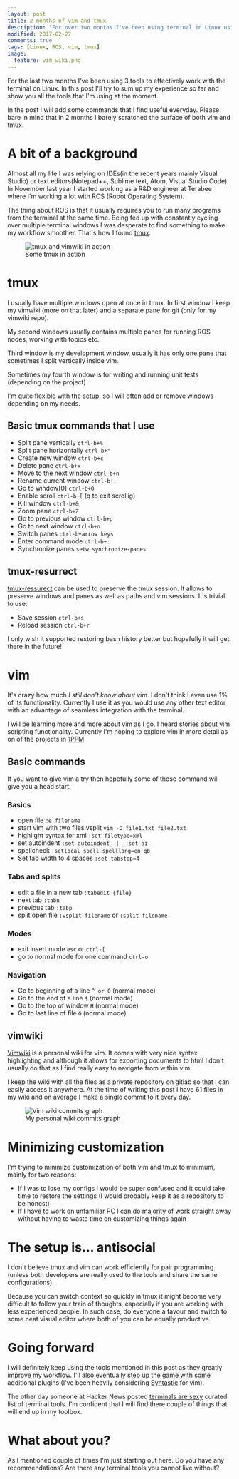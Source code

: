 ```yaml
---
layout: post
title: 2 months of vim and tmux
description: "For over two months I've been using terminal in Linux using tmux, vim and vimwiki. I'm converted now and I'm not going back to 'normal' editors. Unless..."
modified: 2017-02-27
comments: true
tags: [Linux, ROS, vim, tmux]
image:
  feature: vim_wiki.png
---
```


For the last two months I've been using 3 tools to effectively work with the terminal on Linux. In this post I'll try to sum up my experience so far and show you all the tools that I'm using at the moment.

In the post I will add some commands that I find useful everyday. Please bare in mind that in 2 months I barely scratched the surface of both vim and tmux.

<!-- more -->

# A bit of a background

Almost all my life I was relying on IDEs(in the recent years mainly Visual Studio) or text editors(Notepad++, Sublime text, Atom, Visual Studio Code). In November last year I started working as a R&D engineer at Terabee where I'm working a lot with ROS (Robot Operating System).

The thing about ROS is that it usually requires you to run many programs from the terminal at the same time. Being fed up with constantly cycling over multiple terminal windows I was desperate to find something to make my workflow smoother. That's how I found [tmux](https://tmux.github.io/).

<figure class="center">
  <img src="{{site.url}}/images/tmux.gif" alt="tmux and vimwiki in action">
	<figcaption>Some tmux in action</figcaption>
</figure>


# tmux

I usually have multiple windows open at once in tmux. In first window I keep my vimwiki (more on that later) and a separate pane for git (only for my vimwiki repo).

My second windows usually contains multiple panes for running ROS nodes, working with topics etc.

Third window is my development window, usually it has only one pane that sometimes I split vertically inside vim.

Sometimes my fourth window is for writing and running unit tests (depending on the project)

I'm quite flexible with the setup, so I will often add or remove windows depending on my needs.

## Basic tmux commands that I use

* Split pane vertically     `ctrl-b+%`
* Split pane horizontally   `ctrl-b+"`
* Create new window         `ctrl-b+c`
* Delete pane               `ctrl-b+x`
* Move to the next window   `ctrl-b+n`
* Rename current window     `ctrl-b+,`
* Go to window[0]           `ctrl-b+0`
* Enable scroll             `ctrl-b+[` (q to exit scrollig)
* Kill window               `ctrl-b+&`
* Zoom pane                 `ctrl-b+Z`
* Go to previous window     `ctrl-b+p`
* Go to next window         `ctrl-b+n`
* Switch panes              `ctrl-b+arrow keys`
* Enter command mode        `ctrl-b+:`
* Synchronize panes         `setw synchronize-panes`

## tmux-resurrect

[tmux-ressurect](https://github.com/tmux-plugins/tmux-resurrect) can be used to preserve the tmux session. It allows to preserve windows and panes as well as paths and vim sessions. It's trivial to use:

* Save session              `ctrl-b+s`
* Reload session            `ctrl-b+r`

I only wish it supported restoring bash history better but hopefully it will get there in the future!

# vim

It's crazy how much *I still don't know about vim*. I don't think I even use 1% of its functionality. Currently I use it as you would use any other text editor with an advantage of seamless integration with the terminal.

I will be learning more and more about vim as I go. I heard stories about vim scripting functionality. Currently I'm hoping to explore vim in more detail as on of the projects in [1PPM]({{site.url}}//1ppm/12-Technical-Challanges/).

## Basic commands

If you want to give vim a try then hopefully some of those command will give you a head start:

### Basics

* open file                         `:e filename`
* start vim with two files vsplit   `vim -O file1.txt file2.txt`
* highlight syntax for xml          `:set filetype=xml`
* set autoindent                    `:set autoindent_ | _:set ai`
* spellcheck                        `:setlocal spell spelllang=en_gb`
* Set tab width to 4 spaces         `:set tabstop=4`

### Tabs and splits

* edit a file in a new tab  `:tabedit {file}`
* next tab                  `:tabn`
* previous tab              `:tabp`
* split open file           `:vsplit filename` or `:split filename`

### Modes

* exit insert mode                  `esc` or `ctrl-[` 
* go to normal mode for one command `ctrl-o`

### Navigation

* Go to beginning of a line `^ or 0`  (normal mode)
* Go to the end of a line   `$`       (normal mode)
* Go to the top of window   `H`       (normal mode)
* Go to last line of file   `G`       (normal mode)

## vimwiki

[Vimwiki](https://github.com/vimwiki/vimwiki) is a personal wiki for vim. It comes with very nice syntax highlighting and although it allows for exporting documents to html I don't usually do that as I find really easy to navigate from within vim.

I keep the wiki with all the files as a private repository on gitlab so that I can easily access it anywhere. At the time of writing this post I have 61 files in my wiki and on average I make a single commit to it every day. 

<figure class="center">
  <img src="{{site.url}}/images/vim_wiki.png" alt="Vim wiki commits graph">
	<figcaption>My personal wiki commits graph</figcaption>
</figure>

# Minimizing customization

I'm trying to minimize customization of both vim and tmux to minimum, mainly for two reasons:

* If I was to lose my configs I would be super confused and it could take time to restore the settings (I would probably keep it as a repository to be honest)
* If I have to work on unfamiliar PC I can do majority of work straight away without having to waste time on customizing things again

# The setup is... **antisocial**

I don't believe tmux and vim can work efficiently for pair programming (unless both developers are really used to the tools and share the same configurations). 

Because you can switch context so quickly in tmux it might become very difficult to follow your train of thoughts, especially if you are working with less experienced people. In such case, do everyone a favour and switch to some neat visual editor where both of you can be equally productive.

# Going forward

I will definitely keep using the tools mentioned in this post as they greatly improve my workflow. I'll also eventually step up the game with some additional plugins (I've been heavily considering [Syntastic](https://github.com/vim-syntastic/syntastic) for vim).

The other day someone at Hacker News posted [terminals are sexy](https://github.com/k4m4/terminals-are-sexy) curated list of terminal tools. I'm confident that I will find there couple of things that will end up in my toolbox.

# What about you?

As I mentioned couple of times I'm just starting out here. Do you have any recommendations? Are there any terminal tools you cannot live without?

